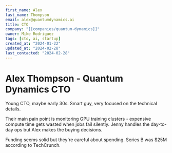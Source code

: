 ```yaml
---
first_name: Alex
last_name: Thompson
email: alex@quantumdynamics.ai
title: CTO
company: "[[companies/quantum-dynamics]]"
owner: Mike Rodriguez
tags: [cto, ai, startup]
created_at: "2024-01-22"
updated_at: "2024-02-28"
last_contacted: "2024-02-28"
---
```


# Alex Thompson - Quantum Dynamics CTO

Young CTO, maybe early 30s. Smart guy, very focused on the technical details.

Their main pain point is monitoring GPU training clusters - expensive compute time gets wasted when jobs fail silently. Jenny handles the day-to-day ops but Alex makes the buying decisions.

Funding seems solid but they're careful about spending. Series B was $25M according to TechCrunch.